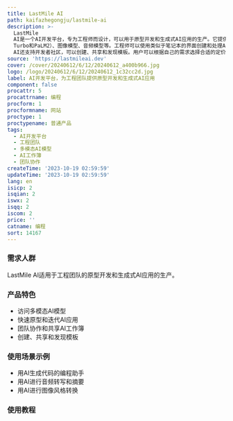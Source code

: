 ```yaml
---
title: LastMile AI
path: kaifazhegongju/lastmile-ai
description: >-
  LastMile
  AI是一个AI开发平台，专为工程师而设计，可以用于原型开发和生成式AI应用的生产。它提供了一站式的多模态AI模型访问，包括语言模型（如GPT4、GPT3.5
  Turbo和PaLM2）、图像模型、音频模型等。工程师可以使用类似于笔记本的界面创建和处理AI工作簿，还可以使用参数化AI工作簿轻松地将工作簿模板化。团队成员可以共享、评论和组织AI应用，进行协作和迭代的AI开发体验。LastMile
  AI还支持开发者社区，可以创建、共享和发现模板。用户可以根据自己的需求选择合适的定价计划，并免费试用30天。
source: 'https://lastmileai.dev'
cover: /cover/20240612/6/12/20240612_a400b966.jpg
logo: /logo/20240612/6/12/20240612_1c32cc2d.jpg
label: AI开发平台，为工程团队提供原型开发和生成式AI应用
component: false
procattr: 5
procattrname: 编程
procform: 1
procformname: 网站
proctype: 1
proctypename: 普通产品
tags:
  - AI开发平台
  - 工程团队
  - 多模态AI模型
  - AI工作簿
  - 团队协作
createTime: '2023-10-19 02:59:59'
updateTime: '2023-10-19 02:59:59'
lang: en
isicp: 2
isqian: 2
iswx: 2
isqq: 2
iscom: 2
price: ''
catname: 编程
sort: 14167
---
```




### 需求人群
LastMile AI适用于工程团队的原型开发和生成式AI应用的生产。

### 产品特色
- 访问多模态AI模型
- 快速原型和迭代AI应用
- 团队协作和共享AI工作簿
- 创建、共享和发现模板

### 使用场景示例
- 用AI生成代码的编程助手
- 用AI进行音频转写和摘要
- 用AI进行图像风格转换

### 使用教程


  
